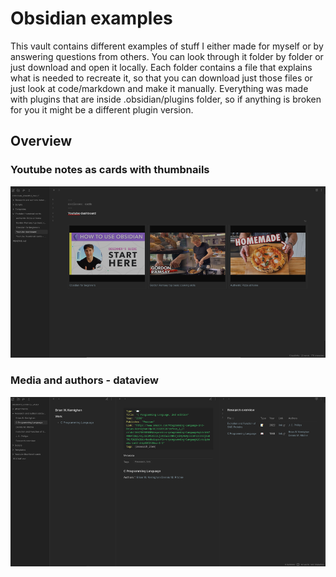 # Obsidian examples
This vault contains different examples of stuff I either made for myself or by answering questions from others. You can look through it folder by folder or just download and open it locally.
Each folder contains a file that explains what is needed to recreate it, so that you can download just those files or just look at code/markdown and make it manually.
Everything was made with plugins that are inside .obsidian/plugins folder, so if anything is broken for you it might be a different plugin version.

## Overview
### Youtube notes as cards with thumbnails

![](attachments/youtube_thumbnails_cards.png)

### Media and authors - dataview

![](attachments/media_and_authors.png)

